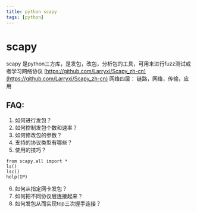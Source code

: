 ```yaml
---
title: python scapy 
tags: [python]
---
```


# scapy
scapy 是python三方库，是发包，改包，分析包的工具，可用来进行fuzz测试或者学习网络协议
[https://github.com/Larryxi/Scapy_zh-cn](https://github.com/Larryxi/Scapy_zh-cn)
网络四层： 链路，网络，传输，应用

## FAQ:

1. 如何进行发包？
2. 如何控制发包个数和速率？
3. 如何修改包的参数？
4. 支持的协议类型有哪些？
5. 使用的技巧？
```
from scapy.all import *
ls()
lsc()
help(IP)
```
6. 如何从指定网卡发包？
7. 如何把不同协议层连接起来？
8. 如何发包从而实现tcp三次握手连接？
